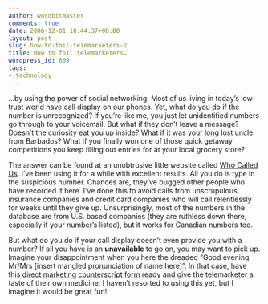 ```yaml
---
author: wordbitmaster
comments: true
date: 2006-12-01 18:44:37+00:00
layout: post
slug: how-to-foil-telemarketers-2
title: How to foil telemarketers…
wordpress_id: 609
tags:
- technology
---
```


…by using the power of social networking. Most of us living in today’s low-trust world have call display on our phones. Yet, what do you do if the number is unrecognized? If you’re like me, you just let unidentified numbers go through to your voicemail. But what if they don’t leave a message? Doesn’t the curiosity eat you up inside? What if it was your long lost uncle from Barbados? What if you finally won one of those quick getaway competitions you keep filling out entries for at your local grocery store?



The answer can be found at an unobtrusive little website called [Who Called Us](http://whocalled.us/list/). I’ve been using it for a while with excellent results. All you do is type in the suspicious number. Chances are, they’ve bugged other people who have recorded it here. I’ve done this to avoid calls from unscrupulous insurance companies and credit card companies who will call relentlessly for weeks until they give up. Unsurprisingly, most of the numbers in the database are from U.S. based companies (they are ruthless down there, especially if your number’s listed), but it works for Canadian numbers too.



But what do you do if your call display doesn’t even provide you with a number? If all you have is an **unavailable** to go on, you may want to pick up. Imagine your disappointment when you here the dreaded “Good evening Mr/Mrs [insert mangled pronunciation of name here]”. In that case, have this [direct marketing counterscript form](http://www.xs4all.nl/~egbg/counterscript.html) ready and give the telemarketer a taste of their own medicine. I haven’t resorted to using this yet, but I imagine it would be great fun!
